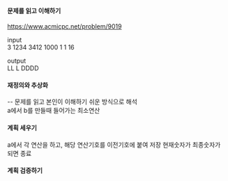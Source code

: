 #### 문제를 읽고 이해하기
https://www.acmicpc.net/problem/9019

input</br>
3
1234 3412
1000 1
1 16

output</br>
LL
L
DDDD

#### 재정의와 추상화<br>
-- 문제를 읽고 본인이 이해하기 쉬운 방식으로 해석<br>
a에서 b를 만들때 들어가는 최소연산

#### 계획 세우기<br>
a에서 각 연산을 하고, 해당 연산기호를 이전기호에 붙여 저장
현재숫자가 최종숫자가 되면 종료

#### 계획 검증하기

